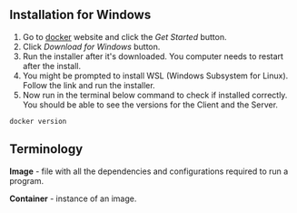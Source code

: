 ## Installation for Windows

1. Go to [docker](https://www.docker.com/) website and click the _Get Started_ button.
2. Click _Download for Windows_ button.
3. Run the installer after it's downloaded. You computer needs to restart after the install.
4. You might be prompted to install WSL (Windows Subsystem for Linux). Follow the link and run the installer.
5. Now run in the terminal below command to check if installed correctly. You should be able to see the versions for the Client and the Server.

```
docker version
```

## Terminology

**Image** - file with all the dependencies and configurations required to run a program.

**Container** - instance of an image.
